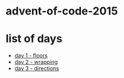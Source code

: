 # advent-of-code-2015

# list of days

* [day 1 - floors](src/floors.c)
* [day 2 - wrapping](src/wrapping.c)
* [day 3 - directions](src/directions.c)
